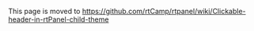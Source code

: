 This page is moved to https://github.com/rtCamp/rtpanel/wiki/Clickable-header-in-rtPanel-child-theme
